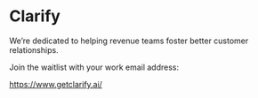 # Clarify

We’re dedicated to helping revenue teams foster better customer relationships.

Join the waitlist with your work email address:

https://www.getclarify.ai/